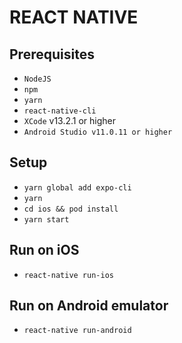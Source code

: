 # REACT NATIVE

## Prerequisites
* `NodeJS`
* `npm`
* `yarn`
* `react-native-cli`
* `XCode` v13.2.1 or higher
* `Android Studio v11.0.11 or higher`

## Setup
* `yarn global add expo-cli`
* `yarn`
* `cd ios && pod install`
* `yarn start`

## Run on iOS
* `react-native run-ios`
## Run on Android emulator
* `react-native run-android`
